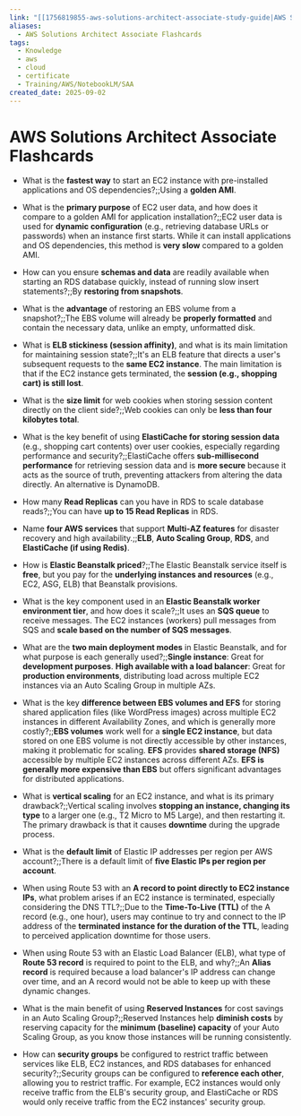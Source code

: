 ```yaml
---
link: "[[1756819855-aws-solutions-architect-associate-study-guide|AWS Solutions Architect Associate Study Guide]]"
aliases:
  - AWS Solutions Architect Associate Flashcards
tags:
  - Knowledge
  - aws
  - cloud
  - certificate
  - Training/AWS/NotebookLM/SAA
created_date: 2025-09-02
---
```

# AWS Solutions Architect Associate Flashcards
- What is the **fastest way** to start an EC2 instance with pre-installed applications and OS dependencies?;;Using a **golden AMI**.
<!--SR:!2025-11-23,60,310-->
- What is the **primary purpose** of EC2 user data, and how does it compare to a golden AMI for application installation?;;EC2 user data is used for **dynamic configuration** (e.g., retrieving database URLs or passwords) when an instance first starts. While it can install applications and OS dependencies, this method is **very slow** compared to a golden AMI.
<!--SR:!2025-11-04,43,290-->
- How can you ensure **schemas and data** are readily available when starting an RDS database quickly, instead of running slow insert statements?;;By **restoring from snapshots**.
<!--SR:!2025-10-29,37,290-->
- What is the **advantage** of restoring an EBS volume from a snapshot?;;The EBS volume will already be **properly formatted** and contain the necessary data, unlike an empty, unformatted disk.
<!--SR:!2025-10-13,25,270-->
- What is **ELB stickiness (session affinity)**, and what is its main limitation for maintaining session state?;;It's an ELB feature that directs a user's subsequent requests to the **same EC2 instance**. The main limitation is that if the EC2 instance gets terminated, the **session (e.g., shopping cart) is still lost**.
<!--SR:!2025-10-21,33,270-->
- What is the **size limit** for web cookies when storing session content directly on the client side?;;Web cookies can only be **less than four kilobytes total**.
<!--SR:!2025-10-30,38,290-->
- What is the key benefit of using **ElastiCache for storing session data** (e.g., shopping cart contents) over user cookies, especially regarding performance and security?;;ElastiCache offers **sub-millisecond performance** for retrieving session data and is **more secure** because it acts as the source of truth, preventing attackers from altering the data directly. An alternative is DynamoDB.
<!--SR:!2025-10-10,22,250-->
- How many **Read Replicas** can you have in RDS to scale database reads?;;You can have **up to 15 Read Replicas** in RDS.
<!--SR:!2025-11-07,46,290-->
- Name **four AWS services** that support **Multi-AZ features** for disaster recovery and high availability.;;**ELB**, **Auto Scaling Group**, **RDS**, and **ElastiCache (if using Redis)**.
<!--SR:!2025-10-10,22,250-->
- How is **Elastic Beanstalk priced**?;;The Elastic Beanstalk service itself is **free**, but you pay for the **underlying instances and resources** (e.g., EC2, ASG, ELB) that Beanstalk provisions.
<!--SR:!2025-10-30,38,290-->
- What is the key component used in an **Elastic Beanstalk worker environment tier**, and how does it scale?;;It uses an **SQS queue** to receive messages. The EC2 instances (workers) pull messages from SQS and **scale based on the number of SQS messages**.
<!--SR:!2025-10-22,30,250-->
- What are the **two main deployment modes** in Elastic Beanstalk, and for what purpose is each generally used?;;**Single instance**: Great for **development purposes**. **High available with a load balancer**: Great for **production environments**, distributing load across multiple EC2 instances via an Auto Scaling Group in multiple AZs.
<!--SR:!2025-10-20,32,270-->
- What is the key **difference between EBS volumes and EFS** for storing shared application files (like WordPress images) across multiple EC2 instances in different Availability Zones, and which is generally more costly?;;**EBS volumes** work well for a **single EC2 instance**, but data stored on one EBS volume is not directly accessible by other instances, making it problematic for scaling. **EFS** provides **shared storage (NFS)** accessible by multiple EC2 instances across different AZs. **EFS is generally more expensive than EBS** but offers significant advantages for distributed applications.
<!--SR:!2025-11-01,40,290-->
- What is **vertical scaling** for an EC2 instance, and what is its primary drawback?;;Vertical scaling involves **stopping an instance, changing its type** to a larger one (e.g., T2 Micro to M5 Large), and then restarting it. The primary drawback is that it causes **downtime** during the upgrade process.
<!--SR:!2025-10-19,31,270-->
- What is the **default limit** of Elastic IP addresses per region per AWS account?;;There is a default limit of **five Elastic IPs per region per account**.
<!--SR:!2025-11-21,49,250-->
- When using Route 53 with an **A record to point directly to EC2 instance IPs**, what problem arises if an EC2 instance is terminated, especially considering the DNS TTL?;;Due to the **Time-To-Live (TTL)** of the A record (e.g., one hour), users may continue to try and connect to the IP address of the **terminated instance for the duration of the TTL**, leading to perceived application downtime for those users.
<!--SR:!2025-12-01,67,310-->
- When using Route 53 with an Elastic Load Balancer (ELB), what type of **Route 53 record** is required to point to the ELB, and why?;;An **Alias record** is required because a load balancer's IP address can change over time, and an A record would not be able to keep up with these dynamic changes.
<!--SR:!2025-11-08,47,290-->
- What is the main benefit of using **Reserved Instances** for cost savings in an Auto Scaling Group?;;Reserved Instances help **diminish costs** by reserving capacity for the **minimum (baseline) capacity** of your Auto Scaling Group, as you know those instances will be running consistently.
<!--SR:!2025-11-02,41,290-->
- How can **security groups** be configured to restrict traffic between services like ELB, EC2 instances, and RDS databases for enhanced security?;;Security groups can be configured to **reference each other**, allowing you to restrict traffic. For example, EC2 instances would only receive traffic from the ELB's security group, and ElastiCache or RDS would only receive traffic from the EC2 instances' security group.
<!--SR:!2025-11-20,58,310-->

















